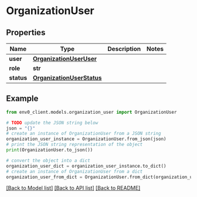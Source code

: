 # OrganizationUser


## Properties

Name | Type | Description | Notes
------------ | ------------- | ------------- | -------------
**user** | [**OrganizationUserUser**](OrganizationUserUser.md) |  | 
**role** | **str** |  | 
**status** | [**OrganizationUserStatus**](OrganizationUserStatus.md) |  | 

## Example

```python
from env0_client.models.organization_user import OrganizationUser

# TODO update the JSON string below
json = "{}"
# create an instance of OrganizationUser from a JSON string
organization_user_instance = OrganizationUser.from_json(json)
# print the JSON string representation of the object
print(OrganizationUser.to_json())

# convert the object into a dict
organization_user_dict = organization_user_instance.to_dict()
# create an instance of OrganizationUser from a dict
organization_user_from_dict = OrganizationUser.from_dict(organization_user_dict)
```
[[Back to Model list]](../README.md#documentation-for-models) [[Back to API list]](../README.md#documentation-for-api-endpoints) [[Back to README]](../README.md)


